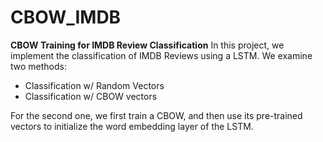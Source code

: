 # CBOW_IMDB
**CBOW Training for IMDB Review Classification** In this project, we implement the classification of IMDB Reviews using a LSTM. We examine two methods:
  - Classification w/ Random Vectors
  - Classification w/ CBOW vectors

For the second one, we first train a CBOW, and then use its pre-trained vectors to initialize the word embedding layer of the LSTM.
